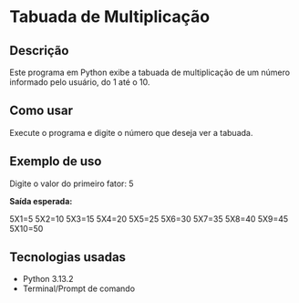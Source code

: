 # Tabuada de Multiplicação

## Descrição
Este programa em Python exibe a tabuada de multiplicação de um número informado pelo usuário, do 1 até o 10.

## Como usar
Execute o programa e digite o número que deseja ver a tabuada.

## Exemplo de uso

Digite o valor do primeiro fator: 5  

**Saída esperada:**

5X1=5
5X2=10
5X3=15
5X4=20
5X5=25
5X6=30
5X7=35
5X8=40
5X9=45
5X10=50

## Tecnologias usadas
- Python 3.13.2  
- Terminal/Prompt de comando
